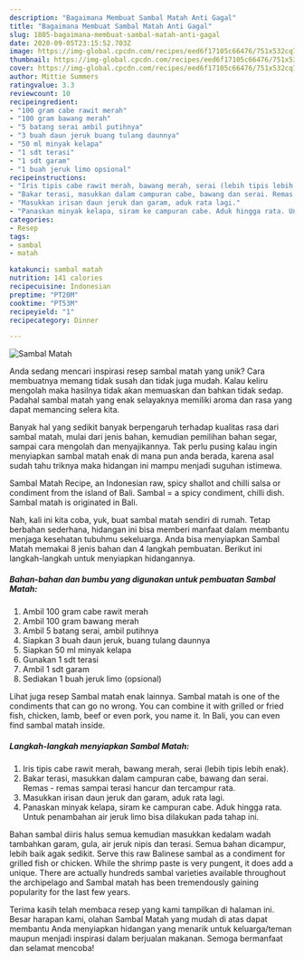 ```yaml
---
description: "Bagaimana Membuat Sambal Matah Anti Gagal"
title: "Bagaimana Membuat Sambal Matah Anti Gagal"
slug: 1805-bagaimana-membuat-sambal-matah-anti-gagal
date: 2020-09-05T23:15:52.703Z
image: https://img-global.cpcdn.com/recipes/eed6f17105c66476/751x532cq70/sambal-matah-foto-resep-utama.jpg
thumbnail: https://img-global.cpcdn.com/recipes/eed6f17105c66476/751x532cq70/sambal-matah-foto-resep-utama.jpg
cover: https://img-global.cpcdn.com/recipes/eed6f17105c66476/751x532cq70/sambal-matah-foto-resep-utama.jpg
author: Mittie Summers
ratingvalue: 3.3
reviewcount: 10
recipeingredient:
- "100 gram cabe rawit merah"
- "100 gram bawang merah"
- "5 batang serai ambil putihnya"
- "3 buah daun jeruk buang tulang daunnya"
- "50 ml minyak kelapa"
- "1 sdt terasi"
- "1 sdt garam"
- "1 buah jeruk limo opsional"
recipeinstructions:
- "Iris tipis cabe rawit merah, bawang merah, serai (lebih tipis lebih enak)."
- "Bakar terasi, masukkan dalam campuran cabe, bawang dan serai. Remas - remas sampai terasi hancur dan tercampur rata."
- "Masukkan irisan daun jeruk dan garam, aduk rata lagi."
- "Panaskan minyak kelapa, siram ke campuran cabe. Aduk hingga rata. Untuk penambahan air jeruk limo bisa dilakukan pada tahap ini."
categories:
- Resep
tags:
- sambal
- matah

katakunci: sambal matah 
nutrition: 141 calories
recipecuisine: Indonesian
preptime: "PT20M"
cooktime: "PT53M"
recipeyield: "1"
recipecategory: Dinner

---
```



![Sambal Matah](https://img-global.cpcdn.com/recipes/eed6f17105c66476/751x532cq70/sambal-matah-foto-resep-utama.jpg)

Anda sedang mencari inspirasi resep sambal matah yang unik? Cara membuatnya memang tidak susah dan tidak juga mudah. Kalau keliru mengolah maka hasilnya tidak akan memuaskan dan bahkan tidak sedap. Padahal sambal matah yang enak selayaknya memiliki aroma dan rasa yang dapat memancing selera kita.

Banyak hal yang sedikit banyak berpengaruh terhadap kualitas rasa dari sambal matah, mulai dari jenis bahan, kemudian pemilihan bahan segar, sampai cara mengolah dan menyajikannya. Tak perlu pusing kalau ingin menyiapkan sambal matah enak di mana pun anda berada, karena asal sudah tahu triknya maka hidangan ini mampu menjadi suguhan istimewa.

Sambal Matah Recipe, an Indonesian raw, spicy shallot and chilli salsa or condiment from the island of Bali. Sambal = a spicy condiment, chilli dish. Sambal matah is originated in Bali.


Nah, kali ini kita coba, yuk, buat sambal matah sendiri di rumah. Tetap berbahan sederhana, hidangan ini bisa memberi manfaat dalam membantu menjaga kesehatan tubuhmu sekeluarga. Anda bisa menyiapkan Sambal Matah memakai 8 jenis bahan dan 4 langkah pembuatan. Berikut ini langkah-langkah untuk menyiapkan hidangannya.

<!--inarticleads1-->

##### Bahan-bahan dan bumbu yang digunakan untuk pembuatan Sambal Matah:

1. Ambil 100 gram cabe rawit merah
1. Ambil 100 gram bawang merah
1. Ambil 5 batang serai, ambil putihnya
1. Siapkan 3 buah daun jeruk, buang tulang daunnya
1. Siapkan 50 ml minyak kelapa
1. Gunakan 1 sdt terasi
1. Ambil 1 sdt garam
1. Sediakan 1 buah jeruk limo (opsional)


Lihat juga resep Sambal matah enak lainnya. Sambal matah is one of the condiments that can go no wrong. You can combine it with grilled or fried fish, chicken, lamb, beef or even pork, you name it. In Bali, you can even find sambal matah inside. 

<!--inarticleads2-->

##### Langkah-langkah menyiapkan Sambal Matah:

1. Iris tipis cabe rawit merah, bawang merah, serai (lebih tipis lebih enak).
1. Bakar terasi, masukkan dalam campuran cabe, bawang dan serai. Remas - remas sampai terasi hancur dan tercampur rata.
1. Masukkan irisan daun jeruk dan garam, aduk rata lagi.
1. Panaskan minyak kelapa, siram ke campuran cabe. Aduk hingga rata. Untuk penambahan air jeruk limo bisa dilakukan pada tahap ini.


Bahan sambal diiris halus semua kemudian masukkan kedalam wadah tambahkan garam, gula, air jeruk nipis dan terasi. Semua bahan dicampur, lebih baik agak sedikit. Serve this raw Balinese sambal as a condiment for grilled fish or chicken. While the shrimp paste is very pungent, it does add a unique. There are actually hundreds sambal varieties available throughout the archipelago and Sambal matah has been tremendously gaining popularity for the last few years. 

Terima kasih telah membaca resep yang kami tampilkan di halaman ini. Besar harapan kami, olahan Sambal Matah yang mudah di atas dapat membantu Anda menyiapkan hidangan yang menarik untuk keluarga/teman maupun menjadi inspirasi dalam berjualan makanan. Semoga bermanfaat dan selamat mencoba!
